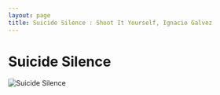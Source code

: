 ```yaml
---
layout: page
title: Suicide Silence : Shoot It Yourself, Ignacio Galvez
---
```


# Suicide Silence

![Suicide Silence](http://assets.farmhouse.co/publishing/1-shoot-it-yourself/images/suicide-silence-1.jpg)
